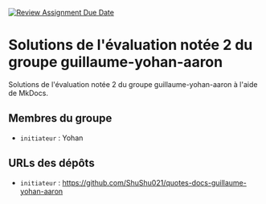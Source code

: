 [![Review Assignment Due Date](https://classroom.github.com/assets/deadline-readme-button-22041afd0340ce965d47ae6ef1cefeee28c7c493a6346c4f15d667ab976d596c.svg)](https://classroom.github.com/a/DHjm5Yye)
# Solutions de l'évaluation notée 2 du groupe guillaume-yohan-aaron

Solutions de l'évaluation notée 2 du groupe guillaume-yohan-aaron à l'aide de MkDocs.

## Membres du groupe

- `initiateur` : Yohan

## URLs des dépôts

- `initiateur` : https://github.com/ShuShu021/quotes-docs-guillaume-yohan-aaron